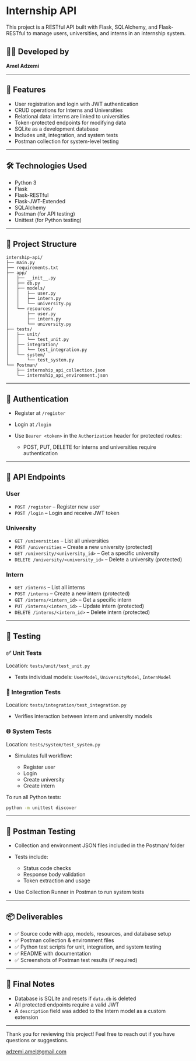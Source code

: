 # Internship API

This project is a RESTful API built with Flask, SQLAlchemy, and Flask-RESTful to manage users, universities, and interns in an internship system.

## 👨‍💻 Developed by

**Amel Adzemi**

---

## 🚀 Features

* User registration and login with JWT authentication
* CRUD operations for Interns and Universities
* Relational data: interns are linked to universities
* Token-protected endpoints for modifying data
* SQLite as a development database
* Includes unit, integration, and system tests
* Postman collection for system-level testing

---

## 🛠 Technologies Used

* Python 3
* Flask
* Flask-RESTful
* Flask-JWT-Extended
* SQLAlchemy
* Postman (for API testing)
* Unittest (for Python testing)

---

## 📁 Project Structure

```
intership-api/
├── main.py
├── requirements.txt
├── app/
│   ├── __init__.py
│   ├── db.py
│   ├── models/
│   │   ├── user.py
│   │   ├── intern.py
│   │   └── university.py
│   └── resources/
│       ├── user.py
│       ├── intern.py
│       └── university.py
├── tests/
│   ├── unit/
│   │   └── test_unit.py
│   ├── integration/
│   │   └── test_integration.py
│   └── system/
│       └── test_system.py
└── Postman/
    ├── internship_api_collection.json
    └── internship_api_environment.json
```

---

## 🔐 Authentication

* Register at `/register`
* Login at `/login`
* Use `Bearer <token>` in the `Authorization` header for protected routes:

  * POST, PUT, DELETE for interns and universities require authentication

---

## 📡 API Endpoints

### User

* `POST /register` – Register new user
* `POST /login` – Login and receive JWT token

### University

* `GET /universities` – List all universities
* `POST /universities` – Create a new university (protected)
* `GET /university/<university_id>` – Get a specific university
* `DELETE /university/<university_id>` – Delete a university (protected)

### Intern

* `GET /interns` – List all interns
* `POST /interns` – Create a new intern (protected)
* `GET /interns/<intern_id>` – Get a specific intern
* `PUT /interns/<intern_id>` – Update intern (protected)
* `DELETE /interns/<intern_id>` – Delete intern (protected)

---

## 🧪 Testing

### ✅ Unit Tests

Location: `tests/unit/test_unit.py`

* Tests individual models: `UserModel`, `UniversityModel`, `InternModel`

### 🔗 Integration Tests

Location: `tests/integration/test_integration.py`

* Verifies interaction between intern and university models

### 🌐 System Tests

Location: `tests/system/test_system.py`

* Simulates full workflow:

  * Register user
  * Login
  * Create university
  * Create intern

To run all Python tests:

```bash
python -m unittest discover
```

---

## 🧪 Postman Testing

* Collection and environment JSON files included in the Postman/ folder
* Tests include:

  * Status code checks
  * Response body validation
  * Token extraction and usage
* Use Collection Runner in Postman to run system tests

---

## 📦 Deliverables

* ✅ Source code with app, models, resources, and database setup
* ✅ Postman collection & environment files
* ✅ Python test scripts for unit, integration, and system testing
* ✅ README with documentation
* ✅ Screenshots of Postman test results (if required)

---

## 📌 Final Notes

* Database is SQLite and resets if `data.db` is deleted
* All protected endpoints require a valid JWT
* A `description` field was added to the Intern model as a custom extension

---

Thank you for reviewing this project!
Feel free to reach out if you have questions or suggestions.

adzemi.amel@gmail.com
